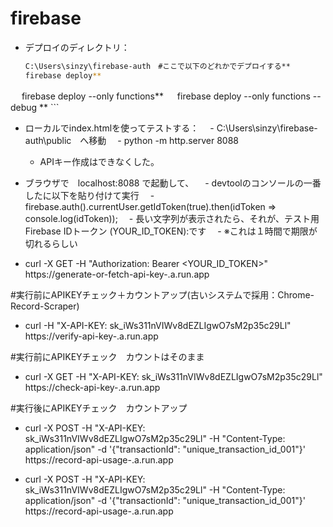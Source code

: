 # firebase
- デプロイのディレクトリ：
    ```bash
    C:\Users\sinzy\firebase-auth　#ここで以下のどれかでデプロイする**
    firebase deploy**
　  firebase deploy --only functions**
　  firebase deploy --only functions --debug **
    ```

- ローカルでindex.htmlを使ってテストする：
　- C:\Users\sinzy\firebase-auth\public　へ移動
　- python -m http.server 8088
  - APIキー作成はできなくした。
　
- ブラウザで　localhost:8088 で起動して、
　- devtoolのコンソールの一番したに以下を貼り付けて実行
　- firebase.auth().currentUser.getIdToken(true).then(idToken => console.log(idToken));
　- 長い文字列が表示されたら、それが、テスト用Firebase IDトークン (YOUR_ID_TOKEN):です
　- ※これは１時間で期限が切れるらしい

- curl -X GET -H "Authorization: Bearer <YOUR_ID_TOKEN>" https://generate-or-fetch-api-key-.a.run.app

#実行前にAPIKEYチェック＋カウントアップ(古いシステムで採用：Chrome-Record-Scraper)
- curl -H "X-API-KEY: sk_iWs311nVIWv8dEZLIgwO7sM2p35c29Ll" https://verify-api-key-.a.run.app

#実行前にAPIKEYチェック　カウントはそのまま
- curl -X GET -H "X-API-KEY: sk_iWs311nVIWv8dEZLIgwO7sM2p35c29Ll" https://check-api-key-.a.run.app 

#実行後にAPIKEYチェック　カウントアップ
- curl -X POST -H "X-API-KEY: sk_iWs311nVIWv8dEZLIgwO7sM2p35c29Ll" -H "Content-Type: application/json" -d '{"transactionId": "unique_transaction_id_001"}' https://record-api-usage-.a.run.app

- curl -X POST -H "X-API-KEY: sk_iWs311nVIWv8dEZLIgwO7sM2p35c29Ll" -H "Content-Type: application/json" -d '{"transactionId": "unique_transaction_id_001"}' https://record-api-usage-.a.run.app
